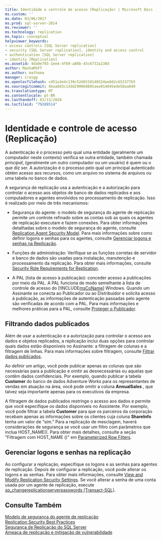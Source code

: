 ```yaml
---
title: Identidade e controle de acesso (Replicação) | Microsoft Docs
ms.custom: ''
ms.date: 03/06/2017
ms.prod: sql-server-2014
ms.reviewer: ''
ms.technology: replication
ms.topic: conceptual
helpviewer_keywords:
- access controls [SQL Server replication]
- security [SQL Server replication], identity and access control
- authentication [SQL Server replication]
- identity [Replication]
ms.assetid: 4da0e793-1ee4-4f69-a80b-45c6732a238d
author: MashaMSFT
ms.author: mathoma
manager: craigg
ms.openlocfilehash: cd51a3e4c139c52d6510140324ae042c653377b5
ms.sourcegitcommit: 4baa8d3c13dd290068885aea914845ede58aa840
ms.translationtype: MT
ms.contentlocale: pt-BR
ms.lasthandoff: 03/13/2020
ms.locfileid: "79289514"
---
```

# <a name="identity-and-access-control-replication"></a>Identidade e controle de acesso (Replicação)
  A autenticação é o processo pelo qual uma entidade (geralmente um computador neste contexto) verifica se outra entidade, também chamada *principal*, (geralmente um outro computador ou um usuário) é quem ou o que diz ser. A autorização é o processo pelo qual um principal autenticado obtém acesso aos recursos, como um arquivo no sistema de arquivos ou  uma tabela no banco de dados.  
  
 A segurança de replicação usa a autenticação e a autorização para controlar o acesso aos objetos de banco de dados replicados e aos computadores e agentes envolvidos no processamento de replicação. Isso é realizado por meio de três mecanismos:  
  
-   Segurança do agente: o modelo de segurança do agente de replicação permite um controle refinado sobre as contas sob as quais os agentes de replicação executam e fazem conexões. Para obter informações detalhadas sobre o modelo de segurança do agente, consulte [Replication Agent Security Model](replication-agent-security-model.md). Para mais informações sobre como definir logons e senhas para os agentes, consulte [Gerenciar logons e senhas na Replicação](identity-and-access-control-replication.md#manage-logins-and-passwords-in-replication).  
  
-   Funções de administração: Verifique se as funções corretas de servidor e banco de dados são usadas para instalação, manutenção e processamento da replicação. Para obter mais informações, consulte [Security Role Requirements for Replication](security-role-requirements-for-replication.md).  
  
-   A PAL (lista de acesso à publicação): conceder acesso a publicações por meio da PAL. A PAL funciona de modo semelhante à lista de controle de acesso do [!INCLUDE[msCoName](../../../includes/msconame-md.md)] Windows. Quando um Assinante se conecta ao Publicador ou ao Distribuidor e solicita acesso à publicação, as informações de autenticação passadas pelo agente são verificadas de acordo com a PAL. Para mais informações e melhores práticas para a PAL, consulte [Proteger o Publicador](secure-the-publisher.md).  
  
## <a name="filtering-published-data"></a>Filtrando dados publicados  
 Além de usar a autenticação e a autorização para controlar o acesso aos dados e objetos replicados, a replicação inclui duas opções para controlar quais dados estão disponíveis no Assinante: a filtragem de colunas e a filtragem de linhas. Para mais informações sobre filtragem, consulte [Filtrar dados publicados](../publish/filter-published-data.md).  
  
 Ao definir um artigo, você pode publicar apenas as colunas que são necessárias para a publicação e omitir as desnecessárias ou aquelas que contêm dados confidenciais. Por exemplo, quando publicar a tabela **Customer** do banco de dados Adventure Works para os representantes de vendas em atuação na área, você pode omitir a coluna **AnnualSales** , que talvez seja importante apenas para os executivos da empresa.  
  
 A filtragem de dados publicados restringe o acesso aos dados e permite que você especifique os dados disponíveis no Assistente. Por exemplo, você pode filtrar a tabela **Customer** para que os parceiros da corporação recebam apenas as informações sobre os clientes cuja coluna **ShareInfo** tenha um valor de "sim." Para a replicação de mesclagem, haverá considerações de segurança se você usar um filtro com parâmetros que inclua HOST_NAME(). Para obter mais detalhes, consulte a seção "Filtragem com HOST_NAME ()" em [Parameterized Row Filters](../merge/parameterized-filters-parameterized-row-filters.md).  

## <a name="manage-logins-and-passwords-in-replication"></a>Gerenciar logons e senhas na replicação
  Ao configurar a replicação, especifique os logons e as senhas para agentes de replicação. Depois de configurar a replicação, você pode alterar os logons e as senhas. Para obter mais informações, consulte [View and Modify Replication Security Settings](view-and-modify-replication-security-settings.md). Se você alterar a senha de uma conta usada por um agente de replicação, execute [sp_changereplicationserverpasswords &#40;Transact-SQL&#41;](/sql/relational-databases/system-stored-procedures/sp-changereplicationserverpasswords-transact-sql).  
  
## <a name="see-also"></a>Consulte Também  
 [Modelo de segurança do agente de replicação](replication-agent-security-model.md)   
 [Replication Security Best Practices](replication-security-best-practices.md)   
 [Segurança de Replicação do SQL Server](view-and-modify-replication-security-settings.md)   
 [Ameaça de replicação e mitigação de vulnerabilidade](threat-and-vulnerability-mitigation-replication.md)   

  
  
